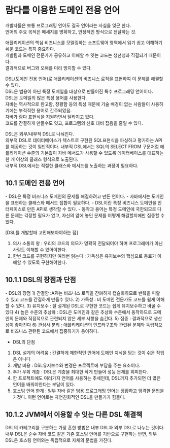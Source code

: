 <h1>람다를 이용한 도메인 전용 언어</h1>

개발자들은 보통 프로그래밍 언어도 결국 언어라는 사실을 잊곤 한다.<BR/>
언어의 주요 목적은 메세지를 명확하고, 안정적인 방식으로 전달하는 것.<BR/>

애플리케이션의 핵심 비즈니스를 모델링하는 소프트웨어 영역에서 읽기 쉽고 이해하기 쉬운 코드는 특히 중요하다.<BR/>
개발팀과 도메인 전문가가 공유하고 이해할 수 잇는 코드는 생선성과 직결되기 때문이다.<BR/>
결과적으로 버그와 오해를 미리 방지할 수 있다.<BR/>

DSL(도메인 전용 언어)로 애플리케이션의 비즈니스 로직을 표현하여 이 문제를 해결할 수 있다.<BR/>
DSL은 범용이 아닌 특정 도메일을 대상으로 만들어진 특수 프로그래밍 언어이다.<BR/>
DSL은 도메일의 많은 특성 용어를 사용한다.<BR/>
자바는 역사적으로 완고함, 장황함 등의 특성 때문에 기술 배경이 없는 사람들이 사용하기에는 부적적한 용어로 간주되었음.<BR/>
자바가 람다 표현식을 지원하면서 달라지고 있다.<BR/>
코드를 간결하게 만들수도 잇고, 프로그램의 신호 대비 잡음을 줄일 수 있다.<BR/>

DSL은 외부/내부적 DSL로 나눠진다.<BR/>
외부적 DSL로 데이터베이스가 텍스트로 구현된 SQL표현식을 파싱하고 평가하는 API를 제공하는 것이 일반적이다.
내부적 DSL에서는 SQL의 SELECT FROM 구문처럼 애플리케이션 수준의 기본값이 자바 메서드가 사용할 수 있도록 데이터베이스를 대표하는 한 개
이상의 클래스 형식으로 노출된다.<BR/>
내부적 DSL에서는 적절한 클래스와 메서드를 노출하는 과정이 필요하다.

<h2>10.1 도메인 전용 언어</h2>
- DSL은 특정 비즈니스 도메인의 문제를 해결하려고 만든 언어다.
- 자바에서는 도메인을 표현하는 클래스와 메서드 집합이 필요하다.
- DSL이란 특정 비즈니스 도메인을 인터페이스로 만든 API로 생각할 수 있다.
- 동작과 용어는 특정 도메인에 국한되므로 다른 문제는 걱정할 필요가 없고, 자신의 앞에 놓인 문제를 어떻게 해결할지에만 집중할 수 있다.

[DSL를 개발할때 고민해보아야하는 점]
1) 의사 소통의 왕 : 우리의 코드의 의모가 명확히 전달되어야 하며 프로그래머가 아닌 사람도 이해할 수 있어야한다.
2) 한번 코드를 구현하지만 여러번 읽는다 : 가독성은 유지보수의 핵심으로 동료가 이해할 수 있도록 구현해야한다.

<h2>10.1.1 DSL의 장점과 단점</h2>
- DSL의 장점
1) 간결함 :API는 비즈니스 로직을 간펴하게 캡슐화하므로 반복을 피할 수 있고 코드를 간결하게 만들수 있다.
2) 가독성 : 비 도메인 전문가도 코드를 쉽게 이해할 수 있다.
3) 유지보수 : 잘 설계된 DSL로 구현한 코드는 쉽게 유지보수하고 바꿀 수 있다
4) 높은 수준의 추상화 : DSL은 도메인과 같은 추상화 수준에서 동작하므로 도메인의 문제와 직접적으로 관련되지 않은 세부 사항을 숨긴다.
5) 집중 : 결과적으로 생산성이 좋아진다
6) 관심사 분리 : 애플리케이션의 인프라구조와 관련된 문제와 독립적으로 비즈니스 관련된 코드에서 집중하기가 용이하다.


- DSL의 단점 
1) DSL 설계의 어려움 : 간결하게 제한적인 언어에 도메인 지식을 담는 것이 쉬운 작업은 아니다
2) 개발 비용 : DSL유지보수와 변경은 프로젝트에 부담을 주는 요소이다.
3) 추가 우회 계층 : DSL은 계층을 최대한 작게 만들어 성능 문제를 회피한다.
4) 한 프로젝트에도 여러가지 언어를 사용하는 추세인데, DSL까지 추가되면 더 많은 언어를 배워야한다는 부담이 있다.
5) 호스팅 언어 한계 : 일부 자바 같은 범용 프로그래밍 언어는 장황하고 엄격한 문법을 가졋다. 이런 언어로는 자연친화적인 DSL을 만들기가 힘들다.

<h2>10.1.2 JVM에서 이용할 수 잇는 다른 DSL 해결책</h2>
DSL의 카테고리를 구분하는 가장 흔한 방법은 내부 DSL과 외부 DSL로 나누는 것이다.
내부 DSL은 순수 자바 코드 같은 기존 호스팅 언어를 기반으로 구현하는 반면,
외부 DSL은 호스팅 언어와는 독립적으로 자체의 문법을 가진다.








